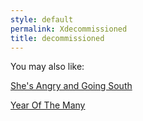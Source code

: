 ```yaml
---
style: default
permalink: Xdecommissioned
title: decommissioned
---
```

You may also like:

[She's Angry and Going South](http://scp-wiki.net/she-s-angry-and-going-south)

[Year Of The Many](http://scp-wiki.net/year-of-the-many)
